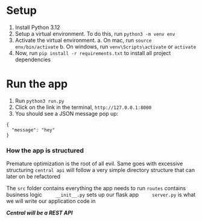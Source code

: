 # Setup
1. Install Python 3.12
2. Setup a virtual environment. To do this, run `python3 -m venv env`
3. Activate the virtual environment. 
a. On mac, run `source env/bin/activate`
b. On windows, run `venv\Scripts\activate` or `activate`
4. Now, run `pip install -r requirements.txt` to install all project dependencies

# Run the app
1. Run `python3 run.py`
2. Click on the link in the terminal, `http://127.0.0.1:8000`
3. You should see a JSON message pop up:
```
{
  "message": "hey"
}
```

### How the app is structured
Premature optimization is the root of all evil. Same goes with excessive structuring
`central api` will follow a very simple directory structure that can later on be refactored

The `src` folder contains everything the app needs to run
`routes` contains business logic
&nbsp; &nbsp; &nbsp; &nbsp; `__init__.py` sets up our flask app
&nbsp; &nbsp; &nbsp; &nbsp; `server.py` is what we will write our application code in

***Central will be a REST API***

